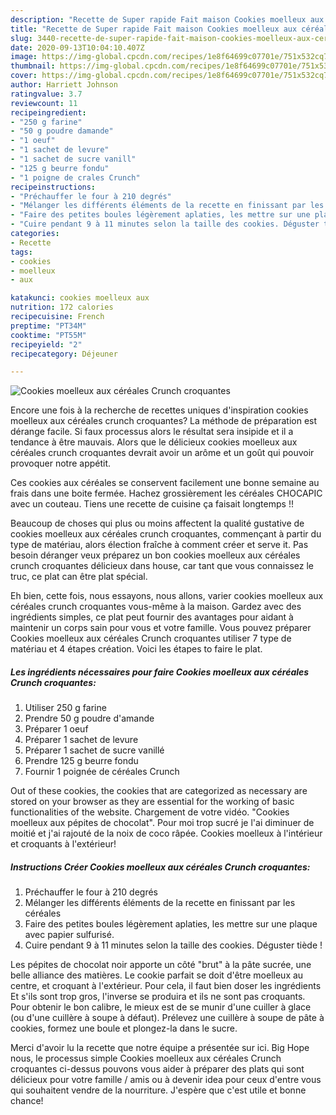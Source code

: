 ```yaml
---
description: "Recette de Super rapide Fait maison Cookies moelleux aux céréales Crunch croquantes"
title: "Recette de Super rapide Fait maison Cookies moelleux aux céréales Crunch croquantes"
slug: 3440-recette-de-super-rapide-fait-maison-cookies-moelleux-aux-cereales-crunch-croquantes
date: 2020-09-13T10:04:10.407Z
image: https://img-global.cpcdn.com/recipes/1e8f64699c07701e/751x532cq70/cookies-moelleux-aux-cereales-crunch-croquantes-photo-principale-de-la-recette.jpg
thumbnail: https://img-global.cpcdn.com/recipes/1e8f64699c07701e/751x532cq70/cookies-moelleux-aux-cereales-crunch-croquantes-photo-principale-de-la-recette.jpg
cover: https://img-global.cpcdn.com/recipes/1e8f64699c07701e/751x532cq70/cookies-moelleux-aux-cereales-crunch-croquantes-photo-principale-de-la-recette.jpg
author: Harriett Johnson
ratingvalue: 3.7
reviewcount: 11
recipeingredient:
- "250 g farine"
- "50 g poudre damande"
- "1 oeuf"
- "1 sachet de levure"
- "1 sachet de sucre vanill"
- "125 g beurre fondu"
- "1 poigne de crales Crunch"
recipeinstructions:
- "Préchauffer le four à 210 degrés"
- "Mélanger les différents éléments de la recette en finissant par les céréales"
- "Faire des petites boules légèrement aplaties, les mettre sur une plaque avec papier sulfurisé."
- "Cuire pendant 9 à 11 minutes selon la taille des cookies. Déguster tiède !"
categories:
- Recette
tags:
- cookies
- moelleux
- aux

katakunci: cookies moelleux aux 
nutrition: 172 calories
recipecuisine: French
preptime: "PT34M"
cooktime: "PT55M"
recipeyield: "2"
recipecategory: Déjeuner

---
```



![Cookies moelleux aux céréales Crunch croquantes](https://img-global.cpcdn.com/recipes/1e8f64699c07701e/751x532cq70/cookies-moelleux-aux-cereales-crunch-croquantes-photo-principale-de-la-recette.jpg)

Encore une fois à la recherche de recettes uniques d'inspiration cookies moelleux aux céréales crunch croquantes? La méthode de préparation est dérange facile. Si faux processus alors le résultat sera insipide et il a tendance à être mauvais. Alors que le délicieux cookies moelleux aux céréales crunch croquantes devrait avoir un arôme et un goût qui pouvoir provoquer notre appétit.

Ces cookies aux céréales se conservent facilement une bonne semaine au frais dans une boite fermée. Hachez grossièrement les céréales CHOCAPIC avec un couteau. Tiens une recette de cuisine ça faisait longtemps !!

Beaucoup de choses qui plus ou moins affectent la qualité gustative de cookies moelleux aux céréales crunch croquantes, commençant à partir du type de matériau, alors élection fraîche à comment créer et serve it. Pas besoin déranger veux préparez un bon cookies moelleux aux céréales crunch croquantes délicieux dans house, car tant que vous connaissez le truc, ce plat can être plat spécial.


Eh bien, cette fois, nous essayons, nous allons, varier cookies moelleux aux céréales crunch croquantes vous-même à la maison. Gardez avec des ingrédients simples, ce plat peut fournir des avantages pour aidant à maintenir un corps sain pour vous et votre famille. Vous pouvez préparer Cookies moelleux aux céréales Crunch croquantes utiliser 7 type de matériau et 4 étapes création. Voici les étapes to faire le plat.

<!--inarticleads1-->

##### Les ingrédients nécessaires pour faire Cookies moelleux aux céréales Crunch croquantes:

1. Utiliser 250 g farine
1. Prendre 50 g poudre d&#39;amande
1. Préparer 1 oeuf
1. Préparer 1 sachet de levure
1. Préparer 1 sachet de sucre vanillé
1. Prendre 125 g beurre fondu
1. Fournir 1 poignée de céréales Crunch


Out of these cookies, the cookies that are categorized as necessary are stored on your browser as they are essential for the working of basic functionalities of the website. Chargement de votre vidéo. &#34;Cookies moelleux aux pépites de chocolat&#34;. Pour moi trop sucré je l&#39;ai diminuer de moitié et j&#39;ai rajouté de la noix de coco râpée. Cookies moelleux à l&#39;intérieur et croquants à l&#39;extérieur! 

<!--inarticleads2-->

##### Instructions Créer Cookies moelleux aux céréales Crunch croquantes:

1. Préchauffer le four à 210 degrés
1. Mélanger les différents éléments de la recette en finissant par les céréales
1. Faire des petites boules légèrement aplaties, les mettre sur une plaque avec papier sulfurisé.
1. Cuire pendant 9 à 11 minutes selon la taille des cookies. Déguster tiède !


Les pépites de chocolat noir apporte un côté &#34;brut&#34; à la pâte sucrée, une belle alliance des matières. Le cookie parfait se doit d&#39;être moelleux au centre, et croquant à l&#39;extérieur. Pour cela, il faut bien doser les ingrédients Et s&#39;ils sont trop gros, l&#39;inverse se produira et ils ne sont pas croquants. Pour obtenir le bon calibre, le mieux est de se munir d&#39;une cuiller à glace (ou d&#39;une cuillère à soupe à défaut). Prélevez une cuillère à soupe de pâte à cookies, formez une boule et plongez-la dans le sucre. 


Merci d'avoir lu la recette que notre équipe a présentée sur ici. Big Hope nous, le processus simple Cookies moelleux aux céréales Crunch croquantes ci-dessus pouvons vous aider à préparer des plats qui sont délicieux pour votre famille / amis ou à devenir idea pour ceux d'entre vous qui souhaitent vendre de la nourriture. J'espère que c'est utile et bonne chance!
